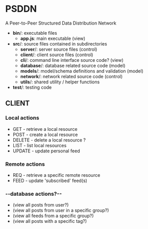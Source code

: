 # PSDDN
A Peer-to-Peer Structured Data Distribution Network

- **bin**/: executable files
    - **app.js**: main executable (view)
- **src**/: source files contained in subdirectories
    - **server**/: server source files (control)
    - **client**/: client source files (control)
    - **cli**/: command line interface source code? (view)
    - **database**/: database related source code (model)
    - **models**/: model/schema definitions and validation (model)
    - **network**/: network related source code (control)
    - **utils**/: shared utility / helper functions
- **test**/: testing code

## CLIENT
### Local actions
- GET - retrieve a local resource
- POST - create a local resource
- DELETE - delete a local resource ?
- LIST - list local resources
- UPDATE - update personal feed

### Remote actions
- REQ - retrieve a specific remote resource
- FEED - update 'subscribed' feed(s)

### --database actions?--
- (view all posts from user?)
- (view all posts from user in a specific group?)
- (view all feeds from a specific group?)
- (view all posts with a specific tag?)

